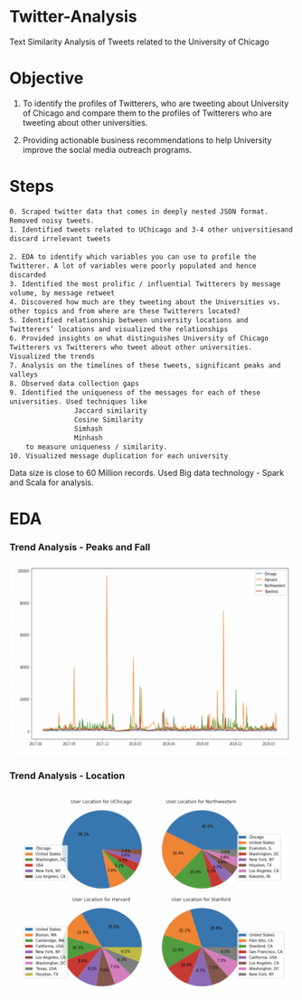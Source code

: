 # Twitter-Analysis
Text Similarity Analysis of Tweets related to the University of Chicago

# Objective 

1. To identify the profiles of Twitterers, who are tweeting about University of Chicago and compare them to the profiles of Twitterers who are tweeting about other universities.

2. Providing actionable business recommendations to help University improve the social media outreach programs.

# Steps

    0. Scraped twitter data that comes in deeply nested JSON format. Removed noisy tweets. 
    1. Identified tweets related to UChicago and 3-4 other universitiesand discard irrelevant tweets

    2. EDA to identify which variables you can use to profile the Twitterer. A lot of variables were poorly populated and hence discarded
    3. Identified the most prolific / influential Twitterers by message volume, by message retweet
    4. Discovered how much are they tweeting about the Universities vs. other topics and from where are these Twitterers located?
    5. Identified relationship between university locations and Twitterers’ locations and visualized the relationships
    6. Provided insights on what distinguishes University of Chicago Twitterers vs Twitterers who tweet about other universities. Visualized the trends
    7. Analysis on the timelines of these tweets, significant peaks and valleys
    8. Observed data collection gaps
    9. Identified the uniqueness of the messages for each of these universities. Used techniques like 
                    Jaccard similarity
                    Cosine Similarity
                    Simhash
                    Minhash 
        to measure uniqueness / similarity.
    10. Visualized message duplication for each university

Data size is close to 60 Million records. Used Big data technology - Spark and Scala for analysis. 

# EDA

### Trend Analysis - Peaks and Fall

![Alt text](TrendAnalysisPeak&Fall.png?raw=true "TrendAnalysisPeak&Fall.png")

### Trend Analysis - Location

![Alt text](TrendAnalysisLocation.png?raw=true "TrendAnalysisLocation.png")

